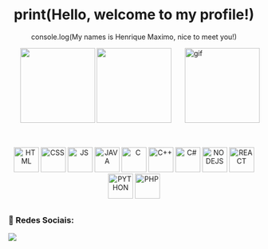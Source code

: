 
<h1 align="center">print(Hello, welcome to my profile!)</h1>

<p align="center">console.log(My names is Henrique Maximo, nice to meet you!)</p>
<img align="right" width="150" height="150" alt="gif" src="https://media.tenor.com/eyd_OC-btcQAAAAj/kawaii-anime.gif">

<div align="center">
    <img height="150em" src="https://github-readme-stats.vercel.app/api?username=Henrry-Maximo&show_icons=true&theme=github_dark">
    <img height="150em" src="https://github-readme-stats.vercel.app/api/top-langs/?username=Henrry-Maximo&theme=github_dark">
</div>

##

<div style="display: inline_block" align="center"><br>
 <img alt="HTML" height="50" width="50" src="https://cdn.jsdelivr.net/gh/devicons/devicon/icons/html5/html5-plain-wordmark.svg" />
 <img alt="CSS" height="50" width="50" src="https://cdn.jsdelivr.net/gh/devicons/devicon/icons/css3/css3-plain-wordmark.svg" />
 <img alt="JS" height="50" width="50" src="https://cdn.jsdelivr.net/gh/devicons/devicon/icons/javascript/javascript-plain.svg" />
 <img alt="JAVA" height="50" width="50" src="https://cdn.jsdelivr.net/gh/devicons/devicon/icons/java/java-plain-wordmark.svg" />
 <img alt="C" height="50" width="50" src="https://cdn.jsdelivr.net/gh/devicons/devicon/icons/c/c-original.svg" />
 <img alt="C++" height="50" width="50" src="https://cdn.jsdelivr.net/gh/devicons/devicon/icons/cplusplus/cplusplus-original.svg" />
 <img alt="C#" height="50" width="50" src="https://cdn.jsdelivr.net/gh/devicons/devicon/icons/csharp/csharp-plain.svg" />
 <img alt="NODEJS" height="50" width="50" src="https://cdn.jsdelivr.net/gh/devicons/devicon/icons/nodejs/nodejs-plain.svg" />
 <img alt="REACT" height="50" width="50" src="https://cdn.jsdelivr.net/gh/devicons/devicon/icons/react/react-original-wordmark.svg" />
 <img alt="PYTHON" height="50" width="50" src="https://cdn.jsdelivr.net/gh/devicons/devicon/icons/python/python-plain-wordmark.svg" />
 <img alt="PHP" height="50" width="50" src="https://cdn.jsdelivr.net/gh/devicons/devicon/icons/php/php-original.svg" />
</div>

##

<h3>🔗 Redes Sociais:</h3> 

<div align="left">  
  <a href="https://www.linkedin.com/in/henrique-maximo/" alt="Linkedin">
    <img src="https://img.shields.io/badge/-Linkedin-ff3a5e?style=for-the-badge&logo=Linkedin&logoColor=FFF"/>
  </a>
</div>
